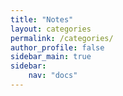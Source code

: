 ```yaml
---
title: "Notes"
layout: categories
permalink: /categories/
author_profile: false
sidebar_main: true
sidebar:
    nav: "docs"
---
```

